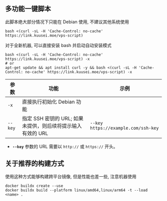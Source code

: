 ## 多功能一键脚本

此脚本绝大部分情况下只能在 Debian 使用, 不建议其他系统使用
```shell
bash <(curl -sL -H 'Cache-Control: no-cache' https://link.kuusei.moe/vps-script)
```
对于全新机器, 可以直接安装 bash 并启动自动安装模式
```shell
bash <(curl -sL -H 'Cache-Control: no-cache' https://link.kuusei.moe/vps-script) -x
# or
apt-get update && apt install curl -y && bash <(curl -sL -H 'Cache-Control: no-cache' https://link.kuusei.moe/vps-script) -x
```

| 参数    | 功能                                                         | 示例                                  |
|---------|--------------------------------------------------------------|---------------------------------------|
| `-x`    | 直接执行初始化 Debian 功能                              |                                     |
| `--key` | 指定 SSH 密钥的 URL; 如果未提供，则后续将提示输入有效的 URL  | `--key https://example.com/ssh-key` |

- **`--key`** 参数的 URL 需要以 `http://` 或 `https://` 开头。

## 关于推荐的构建方式
使用这种方式能够构建跨平台镜像, 但是性能也差一些, 注意机器使用

```shell
docker buildx create --use
docker buildx build --platform linux/amd64,linux/arm64 -t --load <name> .
```